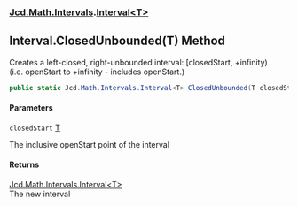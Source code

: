 ### [Jcd.Math.Intervals](Jcd.Math.Intervals.md 'Jcd.Math.Intervals').[Interval&lt;T&gt;](Jcd.Math.Intervals.Interval_T_.md 'Jcd.Math.Intervals.Interval<T>')

## Interval<T>.ClosedUnbounded(T) Method

Creates a left-closed, right-unbounded interval: [closedStart, +infinity)  
(i.e. openStart to +infinity - includes openStart.)

```csharp
public static Jcd.Math.Intervals.Interval<T> ClosedUnbounded(T closedStart);
```
#### Parameters

<a name='Jcd.Math.Intervals.Interval_T_.ClosedUnbounded(T).closedStart'></a>

`closedStart` [T](Jcd.Math.Intervals.Interval_T_.md#Jcd.Math.Intervals.Interval_T_.T 'Jcd.Math.Intervals.Interval<T>.T')

The inclusive openStart point of the interval

#### Returns
[Jcd.Math.Intervals.Interval&lt;](Jcd.Math.Intervals.Interval_T_.md 'Jcd.Math.Intervals.Interval<T>')[T](Jcd.Math.Intervals.Interval_T_.md#Jcd.Math.Intervals.Interval_T_.T 'Jcd.Math.Intervals.Interval<T>.T')[&gt;](Jcd.Math.Intervals.Interval_T_.md 'Jcd.Math.Intervals.Interval<T>')  
The new interval